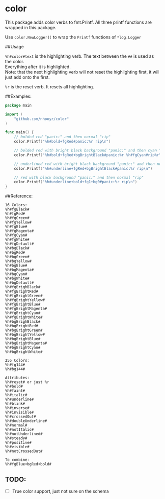 # color

This package adds color verbs to fmt.Printf. All three printf functions are wrapped in this package.

Use `color.NewLogger()` to wrap the `Printf` functions of `*log.Logger`

##Usage

`%h#color#text` is the highlighting verb. The text between the `##` is used as the color.  
Everything after it is highlighted.  
Note: that the next highlighting verb will not reset the highlighting first, it will just add onto the first.

`%r` is the reset verb. It resets all highlighting.

##Examples:
```go
package main

import (
	"github.com/nhooyr/color"
)

func main() {
	// bolded red "panic:" and then normal "rip"
	color.Printf("%h#bold+fgRed#panic:%r rip\n")

	// bolded red with bright black background "panic:" and then cyan "rip"
	color.Printf("%h#bold+fgRed+bgBrightBlack#panic:%r %h#fgCyan#rip%r\n")

	// underlined red with bright black background "panic:" and then normal "rip"
	color.Printf("%h#underline+fgRed+bgBrightBlack#panic:%r rip\n")

	// red with black background "panic:" and then normal "rip"
	color.Printf("%h#underline+bold+fg1+bg0#panic:%r rip\n")
}
```

##Reference:
```
16 Colors:
%h#fgBlack#
%h#fgRed#
%h#fgGreen#
%h#fgYellow#
%h#fgBlue#
%h#fgMagenta#
%h#fgCyan#
%h#fgWhite#
%h#fgDefault#
%h#bgBlack#
%h#bgRed#
%h#bgGreen#
%h#bgYellow#
%h#bgBlue#
%h#bgMagenta#
%h#bgCyan#
%h#bgWhite#
%h#bgDefault#
%h#fgBrighBlack#
%h#fgBrightRed#
%h#fgBrightGreen#
%h#fgBrightYellow#
%h#fgBrightBlue#
%h#fgBrightMagenta#
%h#fgBrightCyan#
%h#fgBrightWhite#
%h#bgBrighBlack#
%h#bgBrightRed#
%h#bgBrightGreen#
%h#bgBrightYellow#
%h#bgBrightBlue#
%h#bgBrightMagenta#
%h#bgBrightCyan#
%h#bgBrightWhite#

256 Colors:
%h#fg144#
%h#bg144#

Attributes:
%h#reset# or just %r
%h#bold#
%h#faint#
%h#italic#
%h#underline#
%h#blink#
%h#inverse#
%h#invisible#
%h#crossedOut#
%h#doubleUnderline#
%h#normal#
%h#notItalic#
%h#notUnderlined#
%h#steady#
%h#positive#
%h#visible#
%h#notCrossedOut#

To combine:
%h#fgBlue+bgRed+bold#
```

TODO:
-----
- [ ] True color support, just not sure on the schema
